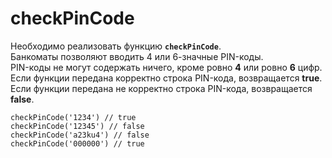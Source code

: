 # checkPinCode

Необходимо реализовать функцию __`checkPinCode`__.  
Банкоматы позволяют вводить 4 или 6-значные PIN-коды.  
PIN-коды не могут содержать ничего, кроме ровно __4__ или ровно __6__ цифр.  
Если функции передана корректно строка PIN-кода, возвращается __true__.  
Если функции передана не корректно строка PIN-кода, возвращается __false__.  

```
checkPinCode('1234') // true
checkPinCode('12345') // false
checkPinCode('a23ku4') // false
checkPinCode('000000') // true
```
